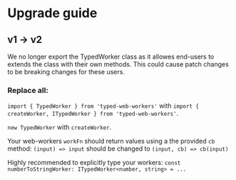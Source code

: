 # Upgrade guide

## v1 -> v2

We no longer export the TypedWorker class as it allowes end-users to extends the class with their own methods.
This could cause patch changes to be breaking changes for these users.

### Replace all:

`import { TypedWorker } from 'typed-web-workers'`
with
`import { createWorker, ITypedWorker } from 'typed-web-workers'`.

`new TypedWorker`
with
`createWorker`.

Your web-workers `workFn` should return values using a the provided `cb` method:
`(input) => input` should be changed to `(input, cb) => cb(input)`

Highly recommended to explicitly type your workers:
`const numberToStringWorker: ITypedWorker<number, string> = ...`
